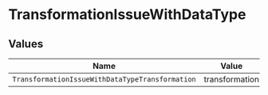 # TransformationIssueWithDataType


## Values

| Name                                            | Value                                           |
| ----------------------------------------------- | ----------------------------------------------- |
| `TransformationIssueWithDataTypeTransformation` | transformation                                  |